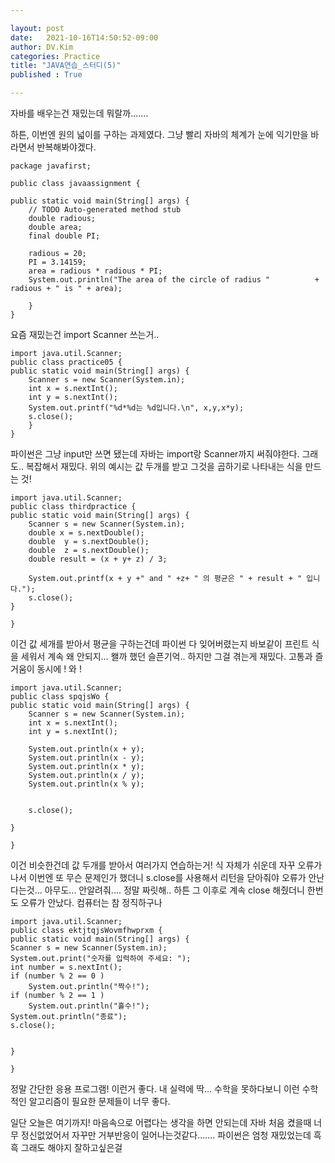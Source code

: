```yaml
---

layout: post
date:   2021-10-16T14:50:52-09:00
author: DV.Kim
categories: Practice
title: "JAVA연습_스터디(5)"
published : True

---
```

자바를 배우는건 재밌는데 뭐랄까....... 

하튼, 이번엔 원의 넓이를 구하는 과제였다. 
그냥 빨리 자바의 체계가 눈에 익기만을 바라면서 반복해봐야겠다.

	package javafirst;

	public class javaassignment {

	public static void main(String[] args) {
		// TODO Auto-generated method stub
		double radious;
		double area;
		final double PI;
		
		radious = 20;
		PI = 3.14159;
		area = radious * radious * PI;
		System.out.println("The area of the circle of radius " 			+ radious + " is " + area);
	
		}
	}
    

요즘 재밌는건 import Scanner 쓰는거..

	import java.util.Scanner;
	public class practice05 {
	public static void main(String[] args) {
		Scanner s = new Scanner(System.in);
		int x = s.nextInt();
		int y = s.nextInt();
		System.out.printf("%d*%d는 %d입니다.\n", x,y,x*y);
		s.close();
		}
	}


파이썬은 그냥 input만 쓰면 됐는데 자바는 import랑 Scanner까지 써줘야한다. 그래도.. 복잡해서 재밌다. 위의 예시는 값 두개를 받고 그것을 곱하기로 나타내는 식을 만드는 것!

	import java.util.Scanner;
	public class thirdpractice {
	public static void main(String[] args) {
		Scanner s = new Scanner(System.in);
		double x = s.nextDouble();
		double  y = s.nextDouble();
		double  z = s.nextDouble();
		double result = (x + y+ z) / 3;
				
		System.out.printf(x + y +" and " +z+ " 의 평균은 " + result + " 입니다.");
		s.close();
	}

	}
    
이건 값 세개를 받아서 평균을 구하는건데 파이썬 다 잊어버렸는지 바보같이 프린트 식을 세워서 계속 왜 안되지... 왤까 했던 슬픈기억.. 
하지만 그걸 겪는게 재밌다. 고통과 즐거움이 동시에 ! 와 !

	import java.util.Scanner;
	public class spqjsWo {
	public static void main(String[] args) {
		Scanner s = new Scanner(System.in);
		int x = s.nextInt();
		int y = s.nextInt();
		
		System.out.println(x + y);
		System.out.println(x - y);
		System.out.println(x * y);
		System.out.println(x / y);
		System.out.println(x % y);
		
		
		s.close();

	}

	}
    
    
이건 비슷한건데 값 두개를 받아서 여러가지 연습하는거!
식 자체가 쉬운데 자꾸 오류가 나서 이번엔 또 무슨 문제인가 했더니
s.close를 사용해서 리턴을 닫아줘야 오류가 안난다는것... 
아무도... 안알려줘.... 정말 짜릿해.. 하튼 그 이후로 계속 close 해줬더니 한번도 오류가 안났다. 컴퓨터는 참 정직하구나 

	import java.util.Scanner;
	public class ektjtqjsWovmfhwprxm {
	public static void main(String[] args) {
	Scanner s = new Scanner(System.in);
	System.out.print("숫자를 입력하여 주세요: ");
	int number = s.nextInt();
	if (number % 2 == 0 )
		System.out.println("짝수!");
	if (number % 2 == 1 )
		System.out.println("홀수!");
	System.out.println("종료");
	s.close();
	

	}

	}
    
정말 간단한 응용 프로그램! 이런거 좋다. 내 실력에 딱...
수학을 못하다보니 이런 수학적인 알고리즘이 필요한 문제들이 너무 좋다.

일단 오늘은 여기까지!
마음속으로 어렵다는 생각을 하면 안되는데 자바 처음 켰을때 너무 정신없었어서 자꾸만 거부반응이 일어나는것같다.......
파이썬은 엄청 재밌었는데 흑흑 그래도 해야지 잘하고싶은걸 
